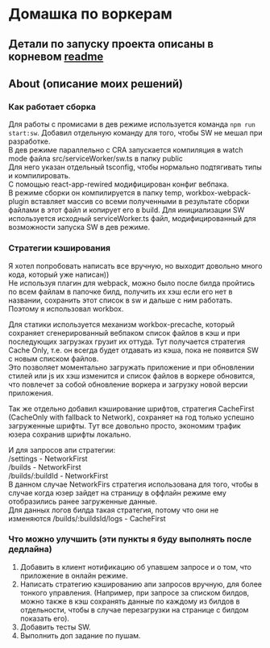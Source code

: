 # Домашка по воркерам

## Детали по запуску проекта описаны в корневом [readme](../README.md)

## About (описание моих решений)

### Как работает сборка

Для работы с промисами в дев режиме используется команда `npm run start:sw`.
Добавил отдельную команду для того, чтобы SW не мешал при разработке.  
В дев режиме параллельно с CRA запускается компиляция в watch mode файла src/serviceWorker/sw.ts в папку public  
Для него указан отдельный tsconfig, чтобы нормально подтягивать типы и компилировать.  
С помощью react-app-rewired модифицирован конфиг вебпака.  
В режиме сборки он компилируется в папку temp, workbox-webpack-plugin
вставляет массив со всеми полученными в результате сборки файлами в этот файл и копирует его в build.
Для инициализации SW используется исходный serviceWorker.ts файл, модифицированный для возможности запуска SW в дев режиме.

### Стратегии кэширования

Я хотел попробовать написать все вручную, но выходит довольно много кода, который уже написан))  
Не используя плагин для webpack, можно было после билда пройтись по всем файлам в папочке билд, получить их хэш если его нет в названии, сохранить этот список в sw и дальше с ним работать.
Поэтому я использовал workbox.

Для статики используется механизм workbox-precache, который сохраняет сгенерированный вебпаком список файлов в кэш и при последующих загрузках грузит их оттуда.
Тут получается стратегия Cache Only, т.е. он всегда будет отдавать из кэша, пока не появится SW с новым списком файлов.  
Это позволяет моментально загружать приложение и при обновлении стилей или js их хэш изменится и список файлов в воркере обновится, что повлечет за собой обновление воркера и загрузку новой версии приложения.

Так же отдельно добавил кэширование шрифтов, стратегия CacheFirst (CacheOnly with fallback to Network), сохраняет на год только успешно загруженные шрифты. Тут все довольно просто, экономим трафик юзера сохранив шрифты локально.

И для запросов апи стратегии:  
/settings - NetworkFirst  
/builds - NetworkFirst  
/builds/:buildId - NetworkFirst  
В данном случае NetworkFirs стратегия использована для того, чтобы в случае
когда юзер зайдет на страницу в оффлайн режиме ему отобразились ранее загруженные данные.  
Для данных логов билда такая стратегия, потому что они не изменяются
/builds/:buildsId/logs - CacheFirst

### Что можно улучшить (эти пункты я буду выполнять после дедлайна)

1. Добавить в клиент нотификацию об упавшем запросе и о том, что приложение в онлайн режиме.
2. Написать стратегию кэшированию апи запросов вручную, для более тонкого управления. (Например, при запросе за списком билдов, можно также в кэш сохранять данные по каждому из билдов в отдельности, чтобы в случае перезагрузки на странице с билдом показать его).
3. Добавить тесты SW.
4. Выполнить доп задание по пушам.
